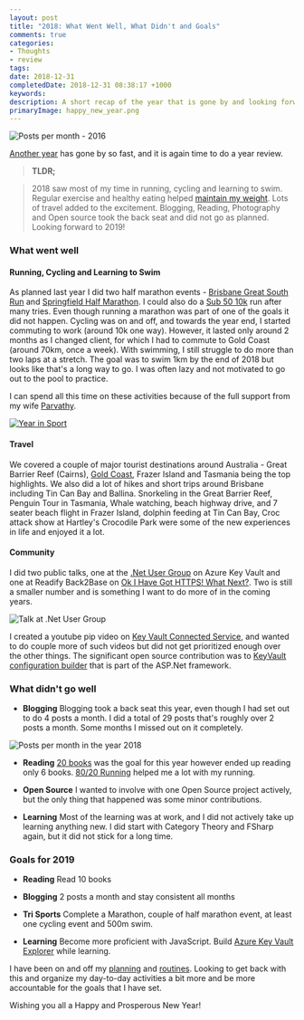```yaml
---
layout: post
title: "2018: What Went Well, What Didn't and Goals"
comments: true
categories: 
- Thoughts
- review
tags: 
date: 2018-12-31
completedDate: 2018-12-31 08:38:17 +1000
keywords: 
description: A short recap of the year that is gone by and looking forward! 
primaryImage: happy_new_year.png
---
```


![Posts per month - 2016](/images/happy_new_year.png)

[Another year](http://www.rahulpnath.com/blog/2017-recap/) has gone by so fast, and it is again time to do a year review.

> **TLDR;**

> 2018 saw most of my time in running, cycling and learning to swim. Regular exercise and healthy eating helped [maintain my weight](http://www.rahulpnath.com/blog/how-i-lost-13-kilos-in-one-and-half-months/). Lots of travel added to the excitement. Blogging, Reading, Photography and Open source took the back seat and did not go as planned.
Looking forward to 2019!


### What went well

#### **Running, Cycling and Learning to Swim**

As planned last year I did two half marathon events - [Brisbane Great South Run](https://www.strava.com/activities/1495400703) and [Springfield Half Marathon](https://www.strava.com/activities/1628202657). I could also do a [Sub 50 10k](https://www.strava.com/activities/1756881573/overview) run after many tries. Even though running a marathon was part of one of the goals it did not happen. Cycling was on and off, and towards the year end, I started commuting to work (around 10k one way). However, it lasted only around 2 months as I changed client, for which I had to commute to Gold Coast (around 70km, once a week). With swimming, I still struggle to do more than two laps at a stretch. The goal was to swim 1km by the end of 2018 but looks like that's a long way to go. I was often lazy and not motivated to go out to the pool to practice.

I can spend all this time on these activities because of the full support from my wife [Parvathy](https://www.facebook.com/parvathy.panicker).

[![Year in Sport](/images/2018_sport.jpg)](https://2018.strava.com/en-us/video/92aff78b819c502351b85b8ef27e35025cd97adf)


#### **Travel**

We covered a couple of major tourist destinations around Australia - Great Barrier Reef (Cairns), [Gold Coast](https://rahulpnath.com/blog/ndc-security-2018-overview-and-key-takeaways/), Frazer Island and Tasmania being the top highlights. We also did a lot of hikes and short trips around Brisbane including Tin Can Bay and Ballina. Snorkeling in the Great Barrier Reef, Penguin Tour in Tasmania, Whale watching, beach highway drive, and 7 seater beach flight in Frazer Island, dolphin feeding at Tin Can Bay, Croc attack show at Hartley's Crocodile Park were some of the new experiences in life and enjoyed it a lot.

#### **Community**

I did two public talks, one at the [.Net User Group](https://www.meetup.com/en-AU/Brisbane-Net-User-Group/events/251639570/) on Azure Key Vault and one at Readify Back2Base on [Ok I Have Got HTTPS! What Next?](https://www.rahulpnath.com/blog/ok-i-have-got-https-what-next/). Two is still a smaller number and is something I want to do more of in the coming years.

![Talk at .Net User Group](/images/2018_talks_ug.jpg)

I created a youtube pip video on [Key Vault Connected Service]( https://www.youtube.com/watch?v=S7EPrlpPqXw), and wanted to do couple more of such videos but did not get prioritized enough over the other things. 
The significant open source contribution was to [KeyVault configuration builder](https://github.com/aspnet/MicrosoftConfigurationBuilders/commits?author=rahulpnath) that is part of the ASP.Net framework.

### What didn't go well

- **Blogging** Blogging took a back seat this year, even though I had set out to do 4 posts a month. I did a total of 29 posts that's roughly over 2 posts a month. Some months I missed out on it completely.

![Posts per month in the year 2018](/images/2018_postpermonth.jpg)

- **Reading** [20 books](https://www.goodreads.com/user_challenges/13036464) was the goal for this year however ended up reading only 6 books. [80/20 Running](https://www.goodreads.com/book/show/20821042-80-20-running) helped me a lot with my running.

- **Open Source** I wanted to involve with one Open Source project actively, but the only thing that happened was some minor contributions. 

- **Learning** Most of the learning was at work, and I did not actively take up learning anything new. I did start with Category Theory and FSharp again, but it did not stick for a long time. 

### Goals for 2019

- **Reading** Read 10 books

- **Blogging** 2 posts a month and stay consistent all months

- **Tri Sports** Complete a Marathon, couple of half marathon event, at least one cycling event and 500m swim.

- **Learning** Become more proficient with JavaScript. Build [Azure Key Vault Explorer](https://github.com/rahulpnath/keyvaultexplorer) while learning.

I have been on and off my [planning](https://rahulpnath.com/blog/experimenting-with-pomodoro-technique/) and [routines](https://rahulpnath.com/blog/morning_routine/). Looking to get back with this and organize my day-to-day activities a bit more and be more accountable for the goals that I have set.

Wishing you all a Happy and Prosperous New Year!